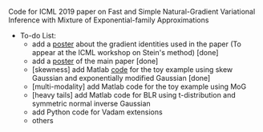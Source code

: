 Code for ICML 2019 paper on Fast and Simple Natural-Gradient Variational Inference with Mixture of Exponential-family Approximations

* To-do List:
  * add a [poster](https://github.com/yorkerlin/VB-MixEF/blob/master/poster_workshop.pdf) about the gradient identities used in the paper (To appear at the ICML workshop on Stein's method) [done]
  * add a [poster](https://github.com/yorkerlin/VB-MixEF/blob/master/poster_main.pdf) of the main paper  [done]  
  * [skewness] add Matlab [code](https://github.com/yorkerlin/VB-MixEF/tree/master/src/matlab/skewness) for the toy example using skew Gaussian and exponentially modified Gaussian [done] 
  * [multi-modality] add Matlab code for the toy example using MoG
  * [heavy tails] add Matlab code for BLR using t-distribution and  symmetric normal inverse Gaussian
  * add Python code for Vadam extensions
  * others
